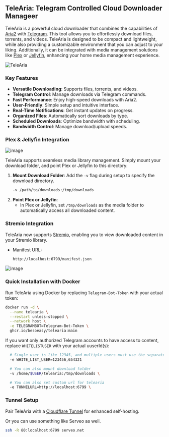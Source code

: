 ## TeleAria: Telegram Controlled Cloud Downloader Manageer

TeleAria is a powerful cloud downloader that combines the capabilities of [Aria2](https://aria2.github.io/) with [Telegram](https://telegram.org/). This tool allows you to effortlessly download files, torrents, and videos. TeleAria is designed to be compact and lightweight, while also providing a customizable environment that you can adjust to your liking. Additionally, it can be integrated with media management solutions like [Plex](https://www.plex.tv/) or [Jellyfin](https://jellyfin.org/), enhancing your home media management experience.

![TeleAria](https://github.com/user-attachments/assets/8f1165c5-f880-4efb-96aa-af9cfb8a4a49)



### Key Features

- **Versatile Downloading**: Supports files, torrents, and videos.
- **Telegram Control**: Manage downloads via Telegram commands.
- **Fast Performance**: Enjoy high-speed downloads with Aria2.
- **User-Friendly**: Simple setup and intuitive interface.
- **Real-Time Notifications**: Get instant updates on progress.
- **Organized Files**: Automatically sort downloads by type.
- **Scheduled Downloads**: Optimize bandwidth with scheduling.
- **Bandwidth Control**: Manage download/upload speeds.


### **Plex & Jellyfin Integration**

![image](https://github.com/user-attachments/assets/3c8dc81f-7333-4465-9720-bdb7c6ae4bfc)


TeleAria supports seamless media library management. Simply mount your download folder, and point Plex or Jellyfin to this directory:

1. **Mount Download Folder**: Add the `-v` flag during setup to specify the download directory.
   ```bash
   -v /path/to/downloads:/tmp/downloads
   ```
2. **Point Plex or Jellyfin**: 
   - In Plex or Jellyfin, set `/tmp/downloads` as the media folder to automatically access all downloaded content.

### **Stremio Integration**

TeleAria now supports [Stremio](https://www.strem.io/), enabling you to view downloaded content in your Stremio library.

- Manifest URL:
  ```bash
  http://localhost:6799/manifest.json
  ```

![image](https://github.com/user-attachments/assets/bc5c7c05-4823-4643-9e5e-e51b711d416e)

### Quick Installation with Docker

Run TeleAria using Docker by replacing `Telegram-Bot-Token` with your actual token:

```bash
docker run -d \
  --name telearia \
  --restart unless-stopped \
  --network host \
  -e TELEGRAMBOT=Telegram-Bot-Token \
  ghcr.io/besoeasy/telearia:main
```

If you want only authorized Telegram accounts to have access to content, replace `WHITELISTUSER` with your actual uuserId(s):
```bash
  # Single user is like 12345, and multiple users must use the separator character: ,
  -e WHITE_LIST_USER=123456,654321
```

```bash
  # You can also mount download folder 
  -v /home/$USER/telearia:/tmp/downloads \

  # You can also set custom url for telearia
  -e TUNNELURL=http://localhost:6799 \
```

### Tunnel Setup

Pair TeleAria with a [Cloudflare Tunnel](https://developers.cloudflare.com/cloudflare-one/connections/connect-apps/) for enhanced self-hosting.

Or you can use something like Serveo as well.

```bash
ssh -R 80:localhost:6799 serveo.net
```
